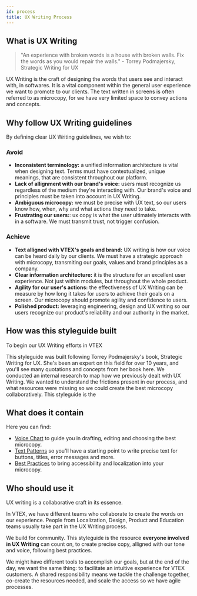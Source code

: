 ```yaml
---
id: process
title: UX Writing Process
---
```



## What is UX Writing


> "An experience with broken words is a house with broken walls. Fix the words as you would repair the walls." - Torrey Podmajersky, Strategic Writing for UX


UX Writing is the craft of designing the words that users see and interact with, in softwares. It is a vital component within the general user experience we want to promote to our clients. The text written in screens is often referred to as microcopy, for we have very limited space to convey actions and concepts. 


## Why follow UX Writing guidelines

By defining clear UX Writing guidelines, we wish to:

### Avoid
- **Inconsistent terminology:** a unified information architecture is vital when designing text. Terms must have contextualized, unique meanings, that are consistent throughout our platform.   
- **Lack of allignment with our brand's voice:** users must recognize us regardless of the medium they're interacting with. Our brand's voice and principles must be taken into account in UX Writing.
- **Ambiguous microcopy:** we must be precise with UX text, so our users know how, when, why and what actions they need to take. 
- **Frustrating our users:**: ux copy is what the user ultimately interacts with in a software. We must transmit trust, not trigger confusion.   
 

### Achieve
- **Text alligned with VTEX's goals and brand:** UX writing is how our voice can be heard daily by our clients. We must have a strategic approach with microcopy, transmiting our goals, values and brand principles as a company.
- **Clear information architecture:** it is the structure for an excellent user experience. Not just within modules, but throughout the whole product. 
- **Agility for our user's actions:** the effectiveness of UX Writing can be measure by how long it takes for users to achieve their goals on a screen. Our microcopy should promote agility and confidence to users. 
- **Polished product:** leveraging engineering, design and UX writing so our users recognize our product's reliability and our authority in the market.



## How was this styleguide built

To begin our UX Writing efforts in VTEX

This styleguide was built following Torrey Podmajersky's book, Strategic Writing for UX. She's been an expert on this field for over 10 years, and you'll see many quotations and concepts from her book here. 
We conducted an internal research to map how we previously dealt with UX Writing. We wanted to understand the frictions present in our process, and what resources were missing so we could create the best microcopy collaboratively. 
This styleguide is the 


## What does it contain

Here you can find:
- [Voice Chart]() to guide you in drafting, editing and choosing the best microcopy.
- [Text Patterns]() so you'll have a starting point to write precise text for buttons, titles, error messages and more.
- [Best Practices]() to bring accessibility and localization into your microcopy.


## Who should use it

UX writing is a collaborative craft in its essence. 

In VTEX, we have different teams who collaborate to create the words on our experience. People from  Localization, Design, Product and Education teams usually take part in the UX Writing process. 

We build for community. This styleguide is the resource **everyone involved in  UX Writing** can count on, to create precise copy, alligned with our tone and voice, following best practices. 

We might have different tools to accomplish our goals, but at the end of the day, we want the same thing: to facilitate an intuitive experience for VTEX customers. A shared responsibility means we tackle the challenge together, co-create the resources needed, and scale the access so we have agile processes. 

